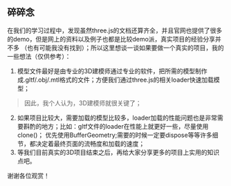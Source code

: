 ## 碎碎念
在我们的学习过程中，发现虽然three.js的文档还算齐全，并且官网也提供了很多的demo，但是网上的资料以及例子也都是比较demo派，真实项目的经验分享并不多
（也有可能我没有找到）；所以这里想谈一谈如果要做一个真实的项目，我的一些想法（仅供参考）：

1. 模型文件最好是由专业的3D建模师通过专业的软件，把所需的模型制作成.gltf/.obj/.mtl格式的文件；方便我们通过three.js的相关loader快速加载模型；
> 因此，我个人认为，3D建模师就很关键了；
2. 如果项目比较大，需要加载的模型比较多，loader加载的性能问题也是非常需要斟酌的地方；比如：gltf文件的loader在性能上就更好一些，尽量使用clone()；
优先使用BufferGeometry;需要的时候一定要dispose等等许多细节，都决定着最终页面的流畅度和加载的速度；
3. 等我们目前真实的3D项目结束之后，再给大家分享更多的项目上实用的知识点吧。

谢谢各位观赏！


